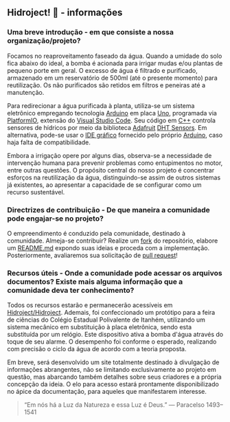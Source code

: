 ## Hidroject! 🌱 - informações
### Uma breve introdução - em que consiste a nossa organização/projeto?
Focamos no reaproveitamento faseado da água. Quando a umidade do solo fica abaixo do ideal, a bomba é acionada para irrigar mudas e/ou plantas de pequeno porte em geral. O excesso de água é filtrado e purificado, armazenado em um reservatório de 500ml (até o presente momento) para reutilização. Os não purificados são retidos em filtros e peneiras até a manutenção.

Para redirecionar a água purificada à planta, utiliza-se um sistema eletrônico empregando tecnologia [Arduino](https://arduino.cc) em placa [Uno](https://store.arduino.cc/products/arduino-uno-rev3), programada via [PlatformIO](https://platformio.org/), extensão do [Visual Studio Code](https://code.visualstudio.com/). Seu código em [C++](https://learn.microsoft.com/pt-br/cpp/cpp/) controla sensores de hídricos por meio da biblioteca [Adafruit](https://learn.adafruit.com/dht/overview) [DHT Sensors](https://www.arduino.cc/reference/en/libraries/dht-sensor-library/). Em alternativa, pode-se usar o [IDE gráfico](https://www.arduino.cc/en/software) fornecido pelo próprio [Arduino](https://arduino.cc), caso haja falta de compatibilidade.

Embora a irrigação opere por alguns dias, observa-se a necessidade de intervenção humana para prevenir problemas como entupimentos no motor, entre outras questões. O propósito central do nosso projeto é concentrar esforços na reutilização da água, distinguindo-se assim de outros sistemas já existentes, ao apresentar a capacidade de se configurar como um recurso sustentável. 

### Directrizes de contribuição - De que maneira a comunidade pode engajar-se no projeto?
O empreendimento é conduzido pela comunidade, destinado à comunidade. Almeja-se contribuir? Realize um [fork](https://cursos.alura.com.br/forum/topico-qual-a-diferenca-entre-git-clone-e-o-fork-qual-o-melhor-para-se-usar-147054) do repositório, elabore um [README.md](https://www.alura.com.br/artigos/escrever-bom-readme) expondo suas ideias e proceda com a implementação. Posteriormente, avaliaremos sua solicitação de [pull request](https://www.alura.com.br/conteudo/git-github-branching-conflitos-pull-requests)!

### Recursos úteis - Onde a comunidade pode acessar os arquivos documentos? Existe mais alguma informação que a comunidade deva ter conhecimento?
Todos os recursos estarão e permanecerão acessíveis em [Hidroject/Hidroject](https://github.com/Hidroject/Hidroject). Ademais, foi confeccionado um protótipo para a feira de ciências do Colégio Estadual Polivalente de Itanhém, utilizando um sistema mecânico em substituição à placa eletrônica, sendo esta substituída por um relógio. Este dispositivo ativa a bomba d'água através do toque de seu alarme. O desempenho foi conforme o esperado, realizando com precisão o ciclo da água de acordo com a teoria proposta.

Em breve, será desenvolvido um site  totalmente destinado à divulgação de informações abrangentes, não se limitando exclusivamente ao projeto em questão, mas abarcando também detalhes sobre seus criadores e a própria concepção da ideia. O elo para acesso estará prontamente disponibilizado no ápice da documentação, para aqueles que manifestarem interesse.

> “Em nós há a Luz da Natureza e essa Luz é Deus.” — Paracelso 1493–1541
